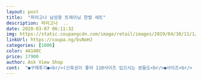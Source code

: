 ```yaml
---
layout: post 
title:  "파라고나 남성용 트레이닝 한벌 세트" 
description: 파라고나  ..
date: 2020-03-07 06:11:32 
img: https://static.coupangcdn.com/image/retail/images/2019/04/30/11/1/81ba221d-cbb3-4f96-84ab-6731823ecaad.jpg 
linkUrl: https://coupa.ng/bsNoHJ 
categories: [1006] 
color: 4A148C 
price: 17900 
author: Ask View Shop 
cont:  "●구매후기●<br/>(신축성이 좋아 110사이즈 입으시는 분들도<br/>●사이즈<br/> -100XL 라고 하는데 105 정도됩니다.<br/><br/>가격대가 가격인 만큼 정밀하게 고가에<br/>간절기에 내편 입혀 줄려구 구매 결정~엄청 착한가격이네요.<br/>.<br/>언제나 감사한 로켓배송으로 다음날 바로 받았구요~퀄리티는 쫌 그렇긴한데 이 가격에 이만하면 괜찮아요.<br/>얇긴 얇으나 바느질 처리 나쁘지 않고,바지 주머니 깊어요.<br/>단지 이 가격에 주머니 지퍼는 넘 바란거겠죠~!?^^울 내푠이 그래도 맘에 든답니다.<br/>.<br/>근데 넘 얇아서 땀 흘리거나 하면 몸이 밀착 될것 같데요~<br/>개인적인 의견 이였습니다.<br/><br/>괜찮았구요.<br/><br/>그리하여 마감부분 까지는 신경을 못쓰는것 같습니다.<br/><br/>나와있긴 실제로 조금 나와 있습니다.<br/><br/>도움이 되셨으면 좋겠습니다.<br/>^^?<br/>두깨감<br/> -얇음(여름에 입어도 될정도)<br/>몸무게 83<br/>물론 불조심 하시구요.<br/><br/>뭐라 하시는 분들 계신데.<br/><br/>바느질 상태가 많이 약합니다.<br/> 2벌 했는데 상하의 각각 1벌씩 실밥이 터지네요…<br/>바늘질 마감부분 길게 나와있다고<br/>신축성<br/> -좋음<br/>여러분도 좋은 제품 저렴하게 구입 하시길... <br/>ㅎㅎ<br/>예상대로 좋습니다.<br/><br/>오히려 불로 실끝부분 마무리 하시면 더 좋은거 아시죠^^<br/>이마저  힘드시다면 이 가격대에 제품말고.<br/><br/>저렴하게 많이 파는 제품인것 같습니다.<br/><br/>제가 확인 한 결과신축성 있고.<br/> 얇은 원단 특성이 있는데 비해.<br/> 제봉상테.<br/>제봉선 삐뚤하지않고.<br/>구멍난곳 없이<br/>제봉실 나와있는 끝부분은 라이터로 태워 마감했습니다.<br/><br/>좀더 높은 가격대 제품을 구입하시는게 좋을듯 합니다.<br/>^^<br/>참고로 내푠 키.<br/>174ㅡ몸무게.<br/>66   100.<br/>XL 낙낙하지 않고 정 사이즈이네요<br/>파는게 아니라.<br/> 대량생산으로 신속히<br/>핏하게 입으실수 있을것 같습니다.<br/>)<br/>" 
---
```

